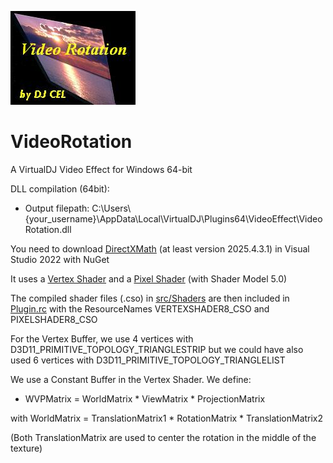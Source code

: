 ![logo](https://github.com/djcel/VirtualDJ-VideoRotation-Win64/blob/main/VideoRotation.JPG?raw=true "")
# VideoRotation
A VirtualDJ Video Effect for Windows 64-bit

DLL compilation (64bit):
- Output filepath: C:\Users\\{your_username}\AppData\Local\VirtualDJ\Plugins64\VideoEffect\VideoRotation.dll

You need to download [DirectXMath](https://github.com/Microsoft/DirectXMath) (at least version 2025.4.3.1) in Visual Studio 2022 with NuGet 

It uses a [Vertex Shader](https://github.com/DJCEL/VirtualDJ-VideoRotation-Win64/blob/main/src/Shaders/VertexShader.hlsl) and a [Pixel Shader](https://github.com/DJCEL/VirtualDJ-VideoRotation-Win64/blob/main/src/Shaders/PixelShader.hlsl) (with Shader Model 5.0)

The compiled shader files (.cso) in [src/Shaders](https://github.com/DJCEL/VirtualDJ-VideoRotation-Win64/tree/main/src/Shaders) are then included in [Plugin.rc](https://github.com/DJCEL/VirtualDJ-VideoRotation-Win64/blob/main/src/Plugin.rc) with the ResourceNames VERTEXSHADER8_CSO and PIXELSHADER8_CSO

For the Vertex Buffer, we use 4 vertices with D3D11_PRIMITIVE_TOPOLOGY_TRIANGLESTRIP but we could have also used 6 vertices with D3D11_PRIMITIVE_TOPOLOGY_TRIANGLELIST

We use a Constant Buffer in the Vertex Shader. We define:
- WVPMatrix = WorldMatrix * ViewMatrix * ProjectionMatrix
  
with WorldMatrix = TranslationMatrix1 * RotationMatrix * TranslationMatrix2

(Both TranslationMatrix are used to center the rotation in the middle of the texture)
